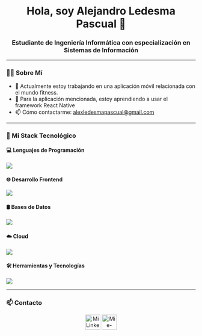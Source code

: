 <h1 align="center">Hola, soy Alejandro Ledesma Pascual 👋</h1>
<h3 align="center">Estudiante de Ingeniería Informática con especialización en Sistemas de Información</h3>

---
### 👨‍💻 Sobre Mí 
- 🔭 Actualmente estoy trabajando en una aplicación móvil relacionada con el mundo fitness.
- 🌱 Para la aplicación mencionada, estoy aprendiendo a usar el framework React Native
- 📫 Cómo contactarme: alexledesmapascual@gmail.com

---
### 🚀 Mi Stack Tecnológico

#### 💻 Lenguajes de Programación
<p align="left">
  <a href="https://skillicons.dev">
    <img src="https://skillicons.dev/icons?i=java,js,ts,php,cpp,python,kotlin" />
  </a>
</p>

#### 🌐 Desarrollo Frontend
<p align="left">
  <a href="https://skillicons.dev">
    <img src="https://skillicons.dev/icons?i=html,css,react" />
  </a>
</p>

#### 🛢️ Bases de Datos
<p align="left">
  <a href="https://skillicons.dev">
    <img src="https://skillicons.dev/icons?i=mongodb,mysql,postgres" />
  </a>
</p>

#### ☁️ Cloud
<p align="left">
  <a href="https://skillicons.dev">
    <img src="https://skillicons.dev/icons?i=firebase,gcp" />
  </a>
</p>

#### 🛠️ Herramientas y Tecnologías
<p align="left">
  <a href="https://skillicons.dev">
    <img src="https://skillicons.dev/icons?i=git" />
  </a>
</p>

---

### 📫 Contacto

<p align="center">
<a href="https://linkedin.com/in/alejandro-ledesma-pascual" target="blank"><img align="center" src="https://skillicons.dev/icons?i=linkedin" alt="Mi LinkedIn" height="40" width="40" /></a>
<a href="alexledesmapascual@gmail.com" target="blank"><img align="center" src="https://skillicons.dev/icons?i=gmail" alt="Mi e-mail" height="40" width="40" /></a>
</p>
